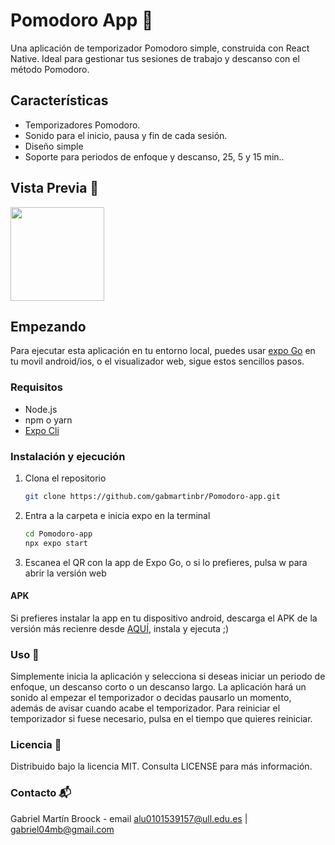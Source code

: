 # Pomodoro App 🍅

Una aplicación de temporizador Pomodoro simple, construida con React Native. Ideal para gestionar tus sesiones de trabajo y descanso con el método Pomodoro.

## Características 

- Temporizadores Pomodoro.
- Sonido para el inicio, pausa y fin de cada sesión.
- Diseño simple
- Soporte para periodos de enfoque y descanso, 25, 5 y 15 min..

## Vista Previa 📱
<img src="https://github.com/gabmartinbr/Pomodoro-app/assets/114770294/92ac1a37-26ad-4c48-ad19-c570ceb19084" width="150"/>


## Empezando

Para ejecutar esta aplicación en tu entorno local, puedes usar [expo Go](https://expo.dev/client) en tu movil android/ios, o el visualizador web, sigue estos sencillos pasos.

### Requisitos

- Node.js
- npm o yarn
- [Expo Cli](https://docs.expo.dev/archive/expo-cli/)

### Instalación y ejecución

1. Clona el repositorio
   ```sh
   git clone https://github.com/gabmartinbr/Pomodoro-app.git

2. Entra a la carpeta e inicia expo en la terminal
   ```sh
   cd Pomodoro-app
   npx expo start
3. Escanea el QR con la app de Expo Go, o si lo prefieres, pulsa w para abrir la versión web

#### APK
Si prefieres instalar la app en tu dispositivo android, descarga el APK de la versión más recienre desde [AQUÍ](https://drive.google.com/file/d/1vTlLhFnCaW32R7ryr_Tk0cYRKLz6LXn6/view?usp=sharing), instala y ejecuta ;)

### Uso 📖
Simplemente inicia la aplicación y selecciona si deseas iniciar un periodo de enfoque, un descanso corto o un descanso largo. La aplicación hará un sonido al empezar el temporizador o decidas pausarlo un momento, además de avisar cuando acabe el temporizador. Para reiniciar el temporizador si fuese necesario, pulsa en el tiempo que quieres reiniciar.

### Licencia 📜
Distribuido bajo la licencia MIT. Consulta LICENSE para más información.

### Contacto 📬
Gabriel Martín Broock - email alu0101539157@ull.edu.es | gabriel04mb@gmail.com
